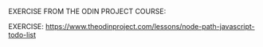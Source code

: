 EXERCISE FROM THE ODIN PROJECT COURSE:

EXERCISE: https://www.theodinproject.com/lessons/node-path-javascript-todo-list
